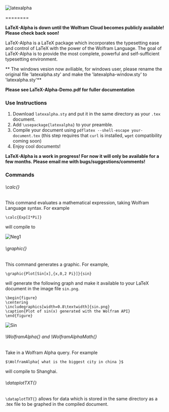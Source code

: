 


![latexalpha](https://raw.githubusercontent.com/Akollek/LaTeX-Alpha/master/latexalpha.png)

========

__LaTeX-Alpha is down until the Wolfram Cloud becomes publicly available! Please check back soon!__

LaTeX-Alpha is a LaTeX package which incorporates the typesetting ease and control of LaTeX with the power of the Wolfram Language. The goal of LaTeX-Alpha is to provide the most complete, powerful and self-sufficient typesetting environment.

** The windows vesion now aviliable, for windows user, please rename the original file 'latexalpha.sty' and make the 'latexalpha-window.sty' to 'latexalpha.sty'**

__Please see LaTeX-Alpha-Demo.pdf for fuller documentation__

### Use Instructions

1. Download `latexalpha.sty` and put it in the same directory as your `.tex` document.
2. Add `\usepackage{latexalpha}` to your preamble.
3. Compile your document using `pdflatex --shell-escape your-document.tex` (this step requires that `curl` is installed, `wget` compatibility coming soon)
4. Enjoy cool documents!


__LaTeX-Alpha is a work in progress! For now it will only be available for a few months. Please email me with bugs/suggestions/comments!__


### Commands

###### \calc{}

This command evaluates a mathematical expression, taking Wolfram Language syntax. For example 

``` \calc{Exp[I*Pi]} ```

will compile to 

![Neg1](https://raw.githubusercontent.com/Akollek/LaTeX-Alpha/master/calc-example.png)

###### \graphic{}

This command generates a graphic. For example,

``` \graphic{Plot[Sin[x],{x,0,2 Pi}]}{sin} ```

will generate the following graph and make it available to your LaTeX document in the image file `sin.png`.

	\begin{figure} 
	\centering
	\includegraphics[width=0.8\textwidth]{sin.png}
	\caption{Plot of sin(x) generated with the Wolfram API}
	\end{figure}

![Sin](https://raw.githubusercontent.com/Akollek/LaTeX-Alpha/master/pic.png)

###### \WolframAlpha{} and \WolframAlphaMath{}

Take in a Wolfram Alpha query. For example 

``` $\WolframAlpha{ what is the biggest city in china }$ ```

will compile to Shanghai.

###### \dataplotTXT{}

`\dataplotTXT{}` allows for data which is stored in the same directory as a .tex file to be graphed in the compiled document. 

